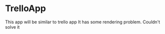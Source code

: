 # TrelloApp
This app will be similar to trello app
It has some rendering problem.
Couldn't solve it
